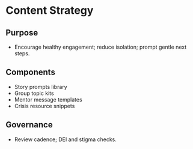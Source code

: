 # Content Strategy

## Purpose
- Encourage healthy engagement; reduce isolation; prompt gentle next steps.

## Components
- Story prompts library
- Group topic kits
- Mentor message templates
- Crisis resource snippets

## Governance
- Review cadence; DEI and stigma checks.

